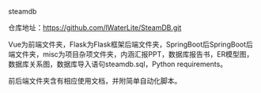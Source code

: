 steamdb

仓库地址：https://github.com/lWaterLite/SteamDB.git

Vue为前端文件夹，Flask为Flask框架后端文件夹，SpringBoot后SpringBoot后端文件夹，misc为项目杂项文件夹，内涵汇报PPT，数据库报告书，ER模型图，数据库关系图，数据库导入语句steamdb.sql，Python requirements。

前后端文件夹含有相应使用文档，并附简单自动化脚本。
